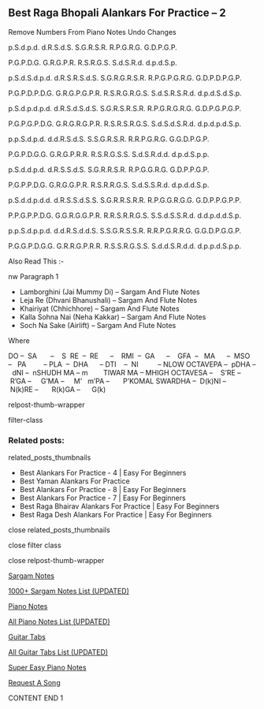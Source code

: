 
## Best Raga Bhopali Alankars For Practice – 2

Remove Numbers From Piano Notes
Undo Changes



p.S.d.p.d. d.R.S.d.S. S.G.R.S.R. R.P.G.R.G. G.D.P.G.P.

P.G.P.D.G. G.R.G.P.R. R.S.R.G.S. S.d.S.R.d. d.p.d.S.p.

p.S.d.S.d.p.d. d.R.S.R.S.d.S. S.G.R.G.R.S.R. R.P.G.P.G.R.G. G.D.P.D.P.G.P.

P.G.P.D.P.D.G. G.R.G.P.G.P.R. R.S.R.G.R.G.S. S.d.S.R.S.R.d. d.p.d.S.d.S.p.

p.S.d.p.d.p.d. d.R.S.d.S.d.S. S.G.R.S.R.S.R. R.P.G.R.G.R.G. G.D.P.G.P.G.P.

P.G.P.G.P.D.G. G.R.G.R.G.P.R. R.S.R.S.R.G.S. S.d.S.d.S.R.d. d.p.d.p.d.S.p.

p.p.S.d.p.d. d.d.R.S.d.S. S.S.G.R.S.R. R.R.P.G.R.G. G.G.D.P.G.P.

P.G.P.D.G.G. G.R.G.P.R.R. R.S.R.G.S.S. S.d.S.R.d.d. d.p.d.S.p.p.

p.S.d.d.p.d. d.R.S.S.d.S. S.G.R.R.S.R. R.P.G.G.R.G. G.D.P.P.G.P.

P.G.P.P.D.G. G.R.G.G.P.R. R.S.R.R.G.S. S.d.S.S.R.d. d.p.d.d.S.p.

p.S.d.d.p.d.d. d.R.S.S.d.S.S. S.G.R.R.S.R.R. R.P.G.G.R.G.G. G.D.P.P.G.P.P.

P.P.G.P.P.D.G. G.G.R.G.G.P.R. R.R.S.R.R.G.S. S.S.d.S.S.R.d. d.d.p.d.d.S.p.

p.p.S.d.p.p.d. d.d.R.S.d.d.S. S.S.G.R.S.S.R. R.R.P.G.R.R.G. G.G.D.P.G.G.P.

P.G.G.P.D.G.G. G.R.R.G.P.R.R. R.S.S.R.G.S.S. S.d.d.S.R.d.d. d.p.p.d.S.p.p.



Also Read This :-



nw Paragraph 1

* Lamborghini (Jai Mummy Di) – Sargam And Flute Notes
* Leja Re (Dhvani Bhanushali) – Sargam And Flute Notes
* Khairiyat (Chhichhore) – Sargam And Flute Notes
* Kalla Sohna Nai (Neha Kakkar) – Sargam And Flute Notes
* Soch Na Sake (Airlift) – Sargam And Flute Notes

Where



DO –  SA       –    S  RE  –  RE      –    RMI  –  GA      –    GFA  –   MA      –  MSO  –   PA         – PLA  –  DHA      – DTI    –  NI          – NLOW OCTAVEPA –  pDHA –  dNI –  nSHUDH MA – m        TIWAR MA – MHIGH OCTAVESA –    S’RE –     R’GA –     G’MA –     M’   m’PA –       P’KOMAL SWARDHA –  D(k)NI –       N(k)RE –       R(k)GA –      G(k)



relpost-thumb-wrapper

filter-class

### Related posts:

related_posts_thumbnails

* Best Alankars For Practice - 4 | Easy For Beginners
* Best Yaman Alankars For Practice
* Best Alankars For Practice - 8 | Easy For Beginners
* Best Alankars For Practice - 7 | Easy For Beginners
* Best Raga Bhairav Alankars For Practice | Easy For Beginners
* Best Raga Desh Alankars For Practice | Easy For Beginners

close related_posts_thumbnails

close filter class

close relpost-thumb-wrapper

[Sargam Notes](https://www.notationsworld.com/sargam-notes.html)

[1000+ Sargam Notes List (UPDATED)](https://www.notationsworld.com/all-songs-list-sargam-notes.html)

[Piano Notes](https://www.notationsworld.com/piano-notes.html)

[All Piano Notes List (UPDATED)](https://www.notationsworld.com/all-songs-list-piano-notes.html)

[Guitar Tabs](https://www.notationsworld.com/guitar-tabs.html)

[All Guitar Tabs List (UPDATED)](https://www.notationsworld.com/all-songs-list-guitar-tabs.html)

[Super Easy Piano Notes](https://studywall.in/)

[Request A Song](https://www.notationsworld.com/request-a-song.html)

CONTENT END 1

